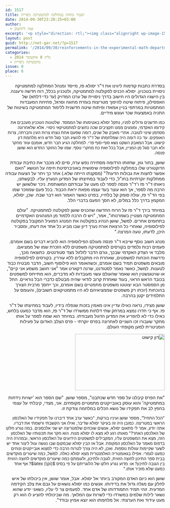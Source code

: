 ```yaml
---
id: 1517
title: תגבור כוחות במחלקה למתמטיקה ניסויית
date: 2014-09-30T23:20:25+03:00
author:
  - אנה ליזהטוב
excerpt: '<p style="direction: rtl;"><img class="alignright wp-image-1568" src="{{site.baseurl}}/assets/img/2014/09/shusan.png" alt="shusan" width="81" height="103" /> עד כה דומה היה שמלחמתו של ד"ר פז להשיג חבר סגל חדש היא מלחמת דון קישוט. אבל המאבק השקט נשא סוף-סוף פרי. למחלקה הגיע חבר חדש, אומנם עוזר מחקר ולא חבר סגל מן המניין, אבל בכל זאת כח מחקרי נוסף. שמו של החוקר החדש הוא שושן פנסה.</p>'
layout: post
guid: http://net-gar.net/?p=1517
permalink: '/2014/09/30/reinforcements-in-the-experimental-math-department/'
categories:
  - גליון 8 אוקטובר 2014
  - מתמטיקה ניסויית
issue: 8
place: 6
---
```

<p style="direction: rtl;">
  בסדרת כתבות קודמות ליווינו את ד"ר יסולא פז, מייסד ומנהל המחלקה למתמטיקה ניסויית בטכניון. יסולא הכניס לפקולטה למתמטיקה, ולטכניון בכלל, רוח חדשה ורעננה. בין הישגיו הגדולים היו חישוב בדרך ניסויית של ערכו המדויק (עד כדי דלתא) של האפסילון, פיתוח שיטה להיפוך מטריצות בעזרת מחוגה וסרגל, פתיחת המעבדות המתמטיות במרתפי בניין אמאדו ופיתוח שיטה חדשנית ללימוד המתמטיקה בשיטות של התניה באמצעות שכר ועונש מידיים.
</p>

<p style="direction: rtl;">
  <span style="font-size: 13px;">כמו חדשנים גדולים לפניו, נתקל יסולא באטימותו של הממסד. שלטונות הטכניון מעכבים את קידומו האקדמי, ומונעים ממנו תקציבים שכה נחוצים למתמטיקאי ניסויי. אלא שלאחרונה מסתמן שינוי לטובה. אחרי מאבק של שנים, דומה שפעם אחת נוצחו צרות העין וחברתה, צרות האופקים. עד כה דומה היה שמלחמתו של ד"ר פז להשיג חבר סגל חדש היא מלחמת דון קישוט. אבל המאבק השקט נשא סוף-סוף פרי. למחלקה הגיע חבר חדש, אומנם עוזר מחקר ולא חבר סגל מן המניין, אבל בכל זאת כח מחקרי נוסף. שמו של החוקר החדש הוא שושן פנסה. </span>
</p>

<p style="direction: rtl;">
  שושן, בחור גוץ, שחזותו הרדומה מסתירה נפש ערה, סיים לא מכבר את כתיבת עבודת הדוקטורט שלו במחלקה לפילוסופיה שימושית באוניברסיטת חיפה על הנושא "האם אפשר לחצות את גבולות הדעת?" (מסקנתו הייתה שלא.) אחר כך ויתר על הצעות עבודה ממחלקות יוקרתיות בחו"ל, כדי לעבוד במחיצתו של המדען הנערץ עליו. לבקשתנו, ניאותו ד"ר פז ו־ד"ר פנסה לספר לנו מעט על עבודתם המשותפת. ניכר שלשושן יש הרבה מה לספר, אך הוא עוצר בעד עצמו מפאת יראת הכבוד. בכל פעם שמוזכר שמו בפי הד"ר פז, עולה סומק קל בלחייו, בפרט כאשר האמור הוא דבר שבח. שכן, יסולא, המקמץ בדרך כלל במלים, לא חסך הפעם בדברי הלל.
</p>

<p style="direction: rtl;">
  במיוחד בירך ד"ר פז על הרוח החדשה שהכניס שושן לפקולטה למתמטיקה. "עולם המתמטיקה מצטיין בשמרנותו", אמר, "ויש לו הרבה ללמוד מן המנהגים האקדמיים בתחומים אחרים. למשל, שושן הנהיג בפקולטה את המנהג המועיל המקובל בפקולטה לפילוסופיה, שאחרי כל הרצאת אורח נערך דיון שבו מביע כל אחד את דעתו, ומסביר היכן, לדעתו, טעה המרצה."
</p>

<p style="direction: rtl;">
  מנהג חשוב נוסף שייבא ד"ר פנסה מעולם הפילוסופיה הוא להביא דברים בשם אומרם. פעמים רבות נלמדים בקורסים למתמטיקה משפטים ללא הזכרת שמו של ממציאם. מלבד אי הצדק האקדמי שבכך, גורם הדבר לזלזול מצד סטודנטים. כתוצאה מכך, נדרשות הוכחות למשפטים, שאחרת היו מתקבלים ללא עוררין. בקורסים לפילוסופיה מובאים משפטים תמיד בשם אומרם, וכשהאומר הוא פילוסוף חשוב, הדבר מבטיח כבוד לטענות. למשל, כאשר נאמר לסטודנט, שרנה דקארט אמר "אני חושב משמע אני קיים", או שויטגנשטין הוא שאמר שהעולם עשוי מעובדות לא מדברים, הוא מתייחס למשפטים בכובד הראש הראוי, בעוד שאחרת קרוב לודאי שהיה מבטלם כדברי הבל נוראיים. החל מן הסמסטר הבא יצוטטו משפטים מתמטיים בשם אומרם, וכך ייחסך מרבית הצורך בהוכחות (יוכחו רק משפטים שממציאיהם לא היו מתמטיקאים חשובים), והעומס על התלמידים יקטן בהרבה.
</p>

<p style="direction: rtl;">
  שושן מצידו, נראה כאילו עדיין אינו מאמין בזכות שנפלה בידיו, לעבוד במחיצתו של ד"ר פז. אף כי חדרו נמצא במרחק שתי דלתות ממשרדו של ד"ר פז, הוא מדבר כמעט בלחש, כאילו כדי לא להפריע את המדען הדגול מעבודתו. במיוחד הוא שמח לספר על אותו מחקר שעבורו זכו השניים לאחרונה בפרס יוקרתי - פרס הצלב האדום על פעילות הומניטרית למען מקופחי העולם.
</p>

<p style="direction: rtl;">
  <img class="aligncenter size-full wp-image-1522" src="{{site.baseurl}}/assets/img/2014/09/דון-קישוט.jpg" alt="דון קישוט" width="283" height="178" />
</p>

<p style="direction: rtl;">
  "את הפרס קיבלנו על ספר חדש שכתבנו", מספר שושן. "שם הספר הוא 'ישויות נידחות במתמטיקה' והוא עוסק באובייקטים מתמטיים מקופחים. אני, מצדי, קיבלתי על עצמי בחפץ לב את תפקידו של נושא הכלים במלחמה צודקת זו.
</p>

<p style="direction: rtl;">
  <span style="font-size: 13px;">"הכל התחיל", מספר שושן ועיניו בורקות, "כאשר ערב אחד דיברנו על תפקידיו של האלכסון הראשי במטריצה. כמובן היה זה בעיקר יסולא שדיבר, ואילו אני הקשבתי ורשמתי את דבריו. אתה יודע, אמר לי פתאום יסולא, אנשים שוכחים שלמטריצה יש שני אלכסונים. במה נגרע חלקו של האלכסון האחר?" מאותו רגע לא מצא לו יסולא מנוח. הוא חקר את תכונותיו של האלכסון הזה, מצא את המשפטים עליו, המקבילים למשפטים הידועים על האלכסון הראשי, ובמהרה היה בדפוס מאמר על האלכסון המקופח. אבל אז הבין יסולא שבמקום שבו נעשה עוול ליצור אחד יש לשער שקיימות עוולות נוספות. ואכן, לא היה צורך לטרוח הרבה כדי למצוא אובייקטים זנוחים כמעט לגמרי. אפילו בגאומטריה האלמנטרית מצא יסולא כאלה. למשל, כמה שיעורים מוקדשים בבית ספר התיכון לחוצה הזווית, לגובה ולתיכון, ולעומתם כמה שיעורים מוקדשים לחוצה הזווית בין הגובה לתיכון? או: מדוע נגרע חלקו של הלוגריתם על פי בסיס $latex {\pi}$? אף אחד כמעט שלא מזכיר אותו." </span>
</p>

<p style="direction: rtl;">
  שושן הוא כיום האדם המקורב ביותר אל יסולא. אבל, אומר שושן, אין ביכולתו של איש לחלק עם מגלה גדול את בדידותו. אנשים כמו יסולא נושאים על גבם את צלב הקידמה המדעית. זוהי תמיד התמודדותו של אדם אחד. לפעמים צר לי עליו, כשאני יודע שהוא נשאר לילות שלמים במשרדו כדי לשרות עם המלאך. מה שביכולתי להציע לו הוא רק מעט עידוד ואת הערצתי. אל מלחמתו הוא יוצא אמיץ ובודד".
</p>